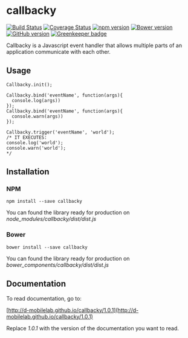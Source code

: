 # callbacky

[![Build Status](https://travis-ci.org/D-Mobilelab/callbacky.svg?branch=master&v=1)](https://travis-ci.org/D-Mobilelab/callbacky)
[![Coverage Status](https://coveralls.io/repos/github/D-Mobilelab/callbacky/badge.svg?branch=master&v=1)](https://coveralls.io/github/D-Mobilelab/callbacky?branch=master)
[![npm version](https://badge.fury.io/js/callbacky.svg)](https://badge.fury.io/js/callbacky)
[![Bower version](https://badge.fury.io/bo/callbacky.svg)](https://badge.fury.io/bo/callbacky)
[![GitHub version](https://badge.fury.io/gh/D-Mobilelab%2Fcallbacky.svg?v=1)](https://badge.fury.io/gh/D-Mobilelab%2Fcallbacky) [![Greenkeeper badge](https://badges.greenkeeper.io/D-Mobilelab/callbacky.svg)](https://greenkeeper.io/)

Callbacky is a Javascript event handler that allows multiple parts of an application communicate with each other.

## Usage
```
Callbacky.init();

Callbacky.bind('eventName', function(args){ 
  console.log(args)) 
});
Callbacky.bind('eventName', function(args){ 
  console.warn(args)) 
});

Callbacky.trigger('eventName', 'world');
/* IT EXECUTES: 
console.log('world');
console.warn('world');
*/
```

## Installation

### NPM
```
npm install --save callbacky
```
You can found the library ready for production on <i>node_modules/callbacky/dist/dist.js</i>

### Bower
```
bower install --save callbacky
```
You can found the library ready for production on <i>bower_components/callbacky/dist/dist.js</i>

## Documentation

To read documentation, go to:

[http://d-mobilelab.github.io/callbacky/1.0.1](http://d-mobilelab.github.io/callbacky/1.0.1)

Replace <i>1.0.1</i> with the version of the documentation you want to read.
